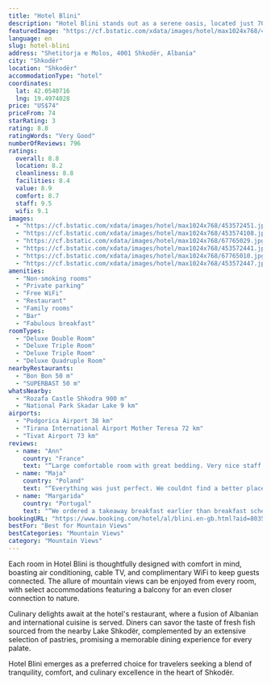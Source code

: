 ```yaml
---
title: "Hotel Blini"
description: "Hotel Blini stands out as a serene oasis, located just 700 meters from the historic Rozafa Castle and a mere five-minute drive from the vibrant heart of Shkodër."
featuredImage: "https://cf.bstatic.com/xdata/images/hotel/max1024x768/453572451.jpg?k=a6f7d8a13727533afa8547d72cf1e7e505c846be74dded92bf2449b00136d65a&o=&hp=1"
language: en
slug: hotel-blini
address: "Shetitorja e Molos, 4001 Shkodër, Albania"
city: "Shkodër"
location: "Shkodër"
accommodationType: "hotel"
coordinates:
  lat: 42.0540716
  lng: 19.4974028
price: "US$74"
priceFrom: 74
starRating: 3
rating: 8.8
ratingWords: "Very Good"
numberOfReviews: 796
ratings:
  overall: 8.8
  location: 8.2
  cleanliness: 8.8
  facilities: 8.4
  value: 8.9
  comfort: 8.7
  staff: 9.5
  wifi: 9.1
images:
  - "https://cf.bstatic.com/xdata/images/hotel/max1024x768/453572451.jpg?k=a6f7d8a13727533afa8547d72cf1e7e505c846be74dded92bf2449b00136d65a&o=&hp=1"
  - "https://cf.bstatic.com/xdata/images/hotel/max1024x768/453574108.jpg?k=ae8fd3b6d94ef2b9a2c1150784286ad775af2bf5f4ea3497ac1dc1e36431a999&o=&hp=1"
  - "https://cf.bstatic.com/xdata/images/hotel/max1024x768/67765029.jpg?k=6766c8ee1d6a938e83b38b445630e698a375783b2b06c38c6c766013e371b880&o=&hp=1"
  - "https://cf.bstatic.com/xdata/images/hotel/max1024x768/453572441.jpg?k=f97cf308f3e19be8a8854ac8ff2f1e21b54fc1649f29318da3b97457cc47cce9&o=&hp=1"
  - "https://cf.bstatic.com/xdata/images/hotel/max1024x768/67765010.jpg?k=eadf367d38004d1ffc21adde2d02db262d5e827098812e13de688ccc5f446dd4&o=&hp=1"
  - "https://cf.bstatic.com/xdata/images/hotel/max1024x768/453572447.jpg?k=64041e3d39d209537108310865005ddec7f7599889034e4ae027d016ce961b65&o=&hp=1"
amenities:
  - "Non-smoking rooms"
  - "Private parking"
  - "Free WiFi"
  - "Restaurant"
  - "Family rooms"
  - "Bar"
  - "Fabulous breakfast"
roomTypes:
  - "Deluxe Double Room"
  - "Deluxe Triple Room"
  - "Deluxe Triple Room"
  - "Deluxe Quadruple Room"
nearbyRestaurants:
  - "Bon Bon 50 m"
  - "SUPERBAST 50 m"
whatsNearby:
  - "Rozafa Castle Shkodra 900 m"
  - "National Park Skadar Lake 9 km"
airports:
  - "Podgorica Airport 38 km"
  - "Tirana International Airport Mother Teresa 72 km"
  - "Tivat Airport 73 km"
reviews:
  - name: "Ann"
    country: "France"
    text: "“Large comfortable room with great bedding. Very nice staff, quiet and lovely breakfast”"
  - name: "Maja"
    country: "Poland"
    text: "“Everything was just perfect. We couldnt find a better place to stay in Shkodra!”"
  - name: "Margarida"
    country: "Portugal"
    text: "“We ordered a takeaway breakfast earlier than breakfast schedule. We had to catch the minibus to koman lake, so the employees were very helpful and arranged everything! Very friendly and the sandwich they made us was great!”"
bookingURL: "https://www.booking.com/hotel/al/blini.en-gb.html?aid=8035640"
bestFor: "Best for Mountain Views"
bestCategories: "Mountain Views"
category: "Mountain Views"
---
```


Each room in Hotel Blini is thoughtfully designed with comfort in mind, boasting air conditioning, cable TV, and complimentary WiFi to keep guests connected. The allure of mountain views can be enjoyed from every room, with select accommodations featuring a balcony for an even closer connection to nature.

Culinary delights await at the hotel's restaurant, where a fusion of Albanian and international cuisine is served. Diners can savor the taste of fresh fish sourced from the nearby Lake Shkodër, complemented by an extensive selection of pastries, promising a memorable dining experience for every palate.

Hotel Blini emerges as a preferred choice for travelers seeking a blend of tranquility, comfort, and culinary excellence in the heart of Shkodër.